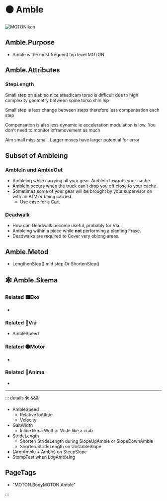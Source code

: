 # 🟠 <motor>Amble</motor>

![MOTONIkon](/Ikon/MOTONs_Ikon.png)

## Amble.Purpose

- Amble is the most frequent top level MOTON

## Amble.Attributes

### StepLength

Small step on slab so nice steadicam torso is difficult due to high complexity geometry between spine torso shin hip

Small step is less change between steps therefore less compensation each step

Compensation is also less dynamic ie acceleration modulation is low. You don't need to monitor inframovement as much

Aim small miss small. Larger moves have larger potential for error

## Subset of Ambleing

### AmbleIn and AmbleOut

- Ambleing while carrying all your gear. AmbleIn towards your cache
- AmbleIn occurs when the truck can't drop you off close to your cache.
- Sometimes some of your gear will be brought by your supervisor on with an ATV or being carried.
    - Use case for a [Cart](/dev/Instruments#cart)

### Deadwalk

- How can Deadwalk become useful, probably for Via.
- Ambleing within a piece while **not** performing a planting Frase.
- Deadwalks are required to Cover very oblong areas.

## Amble.Metod

- LengthenStep() mid step Or ShortenStep()

## 🕸 Amble.Skema

### Related 🟩<ekos>Eko</ekos>

-

### Related 🔻<via>Via</via>

- AmbleSpeed

### Related 🟠<motor>Motor</motor>

-

### Related 💜<anima>Anima</anima>

-

---

<!-- =================================================== -->
<!-- =================================================== -->
<!-- =================================================== -->
<!-- =================================================== -->
<!-- =================================================== -->
::: details 🛠 <dev>&&&</dev>

- AmbleSpeed
    - RelativeToAtlete
    - Velocity
- GaitWidth
    - Inline like a Wolf or Wide like a crab
- StrideLength
    - Shorten StrideLength during SlopeUpAmble or SlopeDownAmble
    - Shorten StrideLength on UnstableSlope
- (ArmAmble + Amble) on SteepSlope
- StompTest when LogAmbleing

<h2>PageTags</h2>

- "MOTON.BodyMOTON.Amble"

:::
